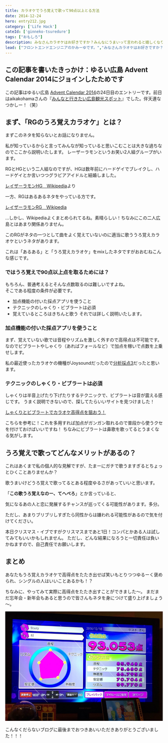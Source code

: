 ```yaml
---
title: カラオケでうろ覚えで歌って90点以上とる方法
date: 2014-12-24
hero: entry212.jpg
category: ['Life Hack']
cateId: ['ginneko-tsuredure']
tags: ["おもしろ"]
description: みなさんカラオケはお好きですか？みんなにうまいって言われると嬉しくなりますよね？先日カラオケでRGばりのうろ覚えカラオケで90点以上たたき出しました。ということで今回はコツをお教えします。ちなみにこの記事を読んだところで歌が上手くなる確約はいたしませんのでご了承ください。
lead: ["フロントエンドエンジニアのかみーゆです。","みなさんカラオケはお好きですか？","みんなにうまいって言われると嬉しくなりますよね？先日カラオケでRGばりのうろ覚えカラオケで90点以上たたき出しました。ということで今回はコツをお教えします。","ちなみにこの記事を読んだところで歌が上手くなる確約はいたしませんのでご了承ください。"]
---
```

## この記事を書いたきっかけ：ゆるい広島 Advent Calendar 2014にジョインしたためです
この記事はゆるい広島 [Advent Calendar 2014](http://www.adventar.org/calendars/334)の24日目のエントリーです。前日はaikakohamaさんの『[みんなと行きたい広島観光スポット](http://aika.co/hiroshima-tourist-spots/)』でした。伴天連なつかしー！（笑）

## まず、「RGのうろ覚えカラオケ」とは？
まずこのネタを知らないとお話になりません。

私が知っているからと言ってみんなが知っていると思いこむことは大きな過ちなのでここから説明いたします。
レーザーラモンというお笑い2人組グループがいます。

RGとHGという二人組なのですが、HGは数年前にハードゲイでブレイクし、ハードゲイとか言いつつグラビアアイドルと結婚しました。

[レイザーラモンHG　Wikipedia](http://ja.wikipedia.org/wiki/%E3%83%AC%E3%82%A4%E3%82%B6%E3%83%BC%E3%83%A9%E3%83%A2%E3%83%B3HG)より

一方、RGはあるあるネタをやっている方です。

[レイザーラモンRG　Wikipedia](http://ja.wikipedia.org/wiki/%E3%83%AC%E3%82%A4%E3%82%B6%E3%83%BC%E3%83%A9%E3%83%A2%E3%83%B3RG)

…しかし、Wikipediaよくまとめられてるね。素晴らしい！ちなみにこの二人広島とはあまり関係ありません。

このRGがネタの一つとして曲をよく覚えていないのに適当に歌ううろ覚えカラオケというネタがあります。

これは「あるある」と「うろ覚えカラオケ」をmixしたネタですがおおむねこんな感じです。

### ではうろ覚えで90点以上点を取るためには？
もちろん、普通考えるとそんな点数取るのは難しいですよね。<br>
そこである程度の条件が必要です。
* 加点機能の付いた採点アプリを使うこと
* テクニックのしゃくり・ビブラートは必須
* 覚えているところはきちんと歌う
それでは詳しく説明いたします。

### 加点機能の付いた採点アプリを使うこと
まず、覚えていない歌では音程やリズムを激しく外すので高得点は不可能です。なのでビブラートやしゃくり（あればフォールなど）で加点を稼いで点数を上乗せします。

私の最近使ったカラオケの機種がJoysoundだったので[分析採点3](http://camp.joysound.com/bunseki3/)だったと思います。

### テクニックのしゃくり・ビブラートは必須
しゃくりは半音上げたり下げたりするテクニックで、ビブラートは音が震える感じです。
うまく説明できないので、探してたらいいサイトを見つけました！

[しゃくりとビブラートでカラオケ高得点を狙おう！](http://press.share-wis.com/karaoke-high-point)

こちらを参考に！これを多用すれば加点がガンガン取れるので普段から使うクセを付けておけばいいですね！
ちなみにビブラートは鼻歌を歌ってるとうまくなる気がします。

## うろ覚えで歌ってどんなメリットがあるの？
これはあくまで私の個人的な見解ですが、たまーにガチで歌うますぎるとちょっとひくことありませんか？

歌うまいけどうろ覚えで歌ってるとある程度ゆるさがあっていいと思います。

「**この歌うろ覚えなのー、てへぺろ**」とか言っていると、

気になるあの人と恋に発展するチャンスが巡ってくる可能性があります。多分。

ただし、あまりブリブリしすぎたら同性からは嫌われる可能性があるので気を付けてください。

本日クリスマス・イブですがクリスマスまであと1日！コンパとかある人は試してみてもいいかもしれません。
ただし、どんな結果になろうと一切責任は負いかねますので、自己責任でお願いします。
## まとめ
あなたもうろ覚えカラオケで高得点をたたき出せば笑いもとりつつゆるーく褒められ、シングルの人はいいことあるかも！？

ちなみに、やってみて実際に高得点をたたき出すことができました～。
まだまだ忘年会・新年会もあると思うので皆さんもネタを身につけて盛り上げましょう～。

![カラオケで90点代とったど](./images/2014/entry212-1.jpg)

こんなくだらないブログに最後までおつきあいいただきありがとうございました！！！
